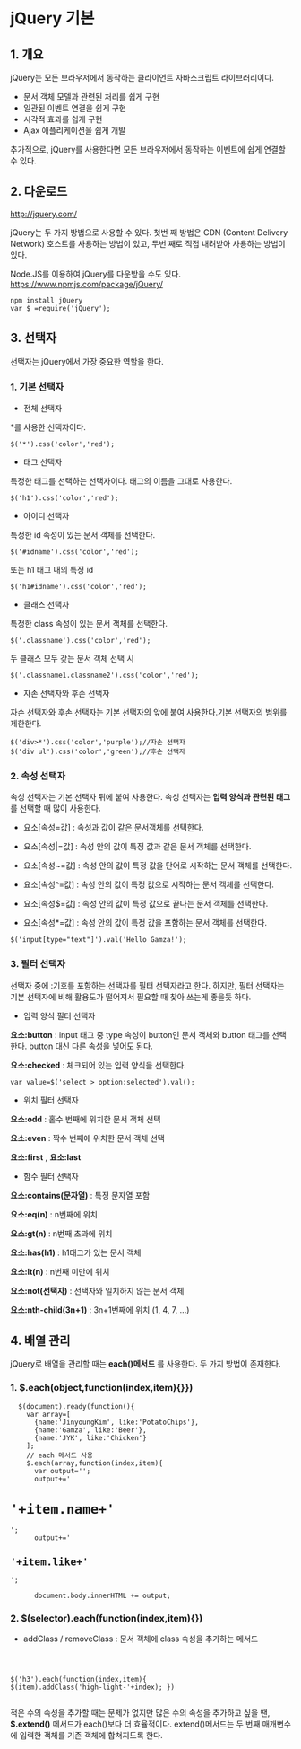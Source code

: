 # jQuery 기본

## 1. 개요
jQuery는 모든 브라우저에서 동작하는 클라이언트 자바스크립트 라이브러리이다.

* 문서 객체 모델과 관련된 처리를 쉽게 구현
* 일관된 이벤트 연결을 쉽게 구현
* 시각적 효과를 쉽게 구현
* Ajax 애플리케이션을 쉽게 개발

추가적으로, jQuery를 사용한다면 모든 브라우저에서 동작하는 이벤트에 쉽게 연결할 수 있다.

## 2. 다운로드
<http://jquery.com/>

jQuery는 두 가지 방법으로 사용할 수 있다. 첫번 째 방법은 CDN (Content Delivery Network) 호스트를 사용하는 방법이 있고, 두번 째로 직접 내려받아 사용하는 방법이 있다.

Node.JS를 이용하여 jQuery를 다운받을 수도 있다.
<https://www.npmjs.com/package/jQuery/>

<pre><code>npm install jQuery
var $ =require('jQuery');</code></pre>

## 3. 선택자
선택자는 jQuery에서 가장 중요한 역할을 한다.


### 1. 기본 선택자

* 전체 선택자

*를 사용한 선택자이다.
<pre><code>$('*').css('color','red');</code></pre>


*  태그 선택자

특정한 태그를 선택하는 선택자이다. 태그의 이름을 그대로 사용한다.
<pre><code>$('h1').css('color','red');</code></pre>


* 아이디 선택자

특정한 id 속성이 있는 문서 객체를 선택한다.
<pre><code>$('#idname').css('color','red');</code></pre>

또는 h1 태그 내의 특정 id
<pre><code>$('h1#idname').css('color','red');</code></pre>


* 클래스 선택자

특정한 class 속성이 있는 문서 객체를 선택한다.
<pre><code>$('.classname').css('color','red');</code></pre>

두 클래스 모두 갖는 문서 객체 선택 시
<pre><code>$('.classname1.classname2').css('color','red');</code></pre>


* 자손 선택자와 후손 선택자

자손 선택자와 후손 선택자는 기본 선택자의 앞에 붙여 사용한다.기본 선택자의 범위를 제한한다.
<pre><code>$('div>*').css('color','purple');//자손 선택자
$('div ul').css('color','green');//후손 선택자</code></pre>



### 2. 속성 선택자

속성 선택자는 기본 선택자 뒤에 붙여 사용한다. 속성 선택자는 **입력 양식과 관련된 태그** 를 선택할 때 많이 사용한다.


* 요소[속성=값] : 속성과 값이 같은 문서객체를 선택한다.

* 요소[속성|=값] : 속성 안의 값이 특정 값과 같은 문서 객체를 선택한다.

* 요소[속성~=값] : 속성 안의 값이 특정 값을 단어로 시작하는 문서 객체를 선택한다.

* 요소[속성^=값] : 속성 안의 값이 특정 값으로 시작하는 문서 객체를 선택한다.

* 요소[속성$=값] : 속성 안의 값이 특정 값으로 끝나는 문서 객체를 선택한다.

* 요소[속성*=값] : 속성 안의 값이 특정 값을 포함하는 문서 객체를 선택한다.

<pre><code>$('input[type="text"]').val('Hello Gamza!');</code></pre>


### 3. 필터 선택자

선택자 중에 :기호를 포함하는 선택자를 필터 선택자라고 한다. 하지만, 필터 선택자는 기본 선택자에 비해 활용도가 떨어져서 필요할 때 찾아 쓰는게 좋을듯 하다.


* 입력 양식 필터 선택자

**요소:button** : input 태그 중 type 속성이 button인 문서 객체와 button 태그를 선택한다. button 대신 다른 속성을 넣어도 된다.

**요소:checked** : 체크되어 있는 입력 양식을 선택한다.

<pre><code>var value=$('select > option:selected').val();</code></pre>


* 위치 필터 선택자

**요소:odd** : 홀수 번째에 위치한 문서 객체 선택

**요소:even** : 짝수 번째에 위치한 문서 객체 선택

**요소:first** , **요소:last**


* 함수 필터 선택자

**요소:contains(문자열)** : 특정 문자열 포함

**요소:eq(n)** : n번째에 위치

**요소:gt(n)** : n번째 초과에 위치

**요소:has(h1)** : h1태그가 있는 문서 객체

**요소:lt(n)** : n번째 미만에 위치

**요소:not(선택자)** : 선택자와 일치하지 않는 문서 객체

**요소:nth-child(3n+1)** : 3n+1번째에 위치 (1, 4, 7, ...)



## 4. 배열 관리

jQuery로 배열을 관리할 때는 **each()메서드** 를 사용한다. 두 가지 방법이 존재한다.

### 1. $.each(object,function(index,item){}})


<pre><code>  $(document).ready(function(){
    var array=[
      {name:'JinyoungKim', like:'PotatoChips'},
      {name:'Gamza', like:'Beer'},
      {name:'JYK', like:'Chicken'}
    ];
    // each 메서드 사용
    $.each(array,function(index,item){
      var output='';
      output+='<h1>'+item.name+'</h1>';
      output+='<h2>'+item.like+'</h2>';

      document.body.innerHTML += output;</code></pre>


### 2. $(selector).each(function(index,item){})

* addClass / removeClass : 문서 객체에 class 속성을 추가하는 메서드


<pre><code>    <style>
      .high-light-0{ background: red;}
      .high-light-1{ background: orange;}
      .high-light-2{ background: yellow;}
      .high-light-3{ background: green;}
    </style>

  $('h3').each(function(index,item){
          $(item).addClass('high-light-'+index);
        })</code></pre>



적은 수의 속성을 추가할 때는 문제가 없지만 많은 수의 속성을 추가하고 싶을 땐, **$.extend()** 메서드가 each()보다 더 효율적이다. extend()메서드는 두 번째 매개변수에 입력한 객체를 기존 객체에 합쳐지도록 한다.


<pre><code>    <script>
    $(document).ready(function(){
      var object={name:'Jinyoung Kim'};

      $.extend(object,{
        like:'beer!',
        part: 'computer'
      });

      var output=''
      $.each(object,function(key,item){
        output+=key+': '+item+'\n';
      });
      alert(output);
    })
    </script></code></pre>

